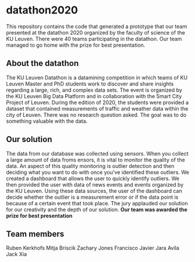 # datathon2020
This repository contains the code that generated a prototype that our team presented at the datathon 2020 organized by the faculty of science of the KU Leuven. There were 40 teams participating in the datathon. Our team managed to go home with the prize for best presentation.

## About the datathon
The KU Leuven Datathon is a datamining competition in which teams of KU Leuven Master and PhD students work to discover and share insights regarding a large, rich, and complex data sets. The event is organized by the KU Leuven Big Data Platform and in collaboration with the Smart City Project of Leuven. During the edition of 2020, the students were provided a dataset that contained measurements of traffic and weather data within the city of Leuven. There was no research question asked. The goal was to do something valuable with the data.

## Our solution
The data from our database was collected using sensors. When you collect a large amount of data froms ensors, it is vital to monitor the quality of the data. An aspect of this quality monitoring is outlier detection and then deciding what you want to do with once you've identified these outliers. We created a dashboard that allows the user to quickly identify outliers. We then provided the user with data of news events and events organized by the KU Leuven. Using these data sources, the user of the dashboard can decide whether the outlier is a measurement error or if the data point is because of a certain event that took place. The jury applauded our solution for our creativity and the depth of our solution. **Our team was awarded the prize for best presentation**

## Team members
Ruben Kerkhofs
Mitja Briscik
Zachary Jones
Francisco Javier Jara Avila
Jack Xia
